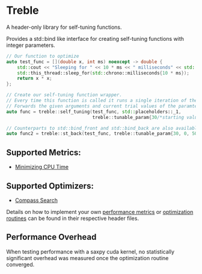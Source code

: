 # Treble
A header-only library for self-tuning functions.

Provides a std::bind like interface for creating self-tuning functions with integer parameters.

```cpp
// Our function to optimize
auto test_func = [](double x, int ms) noexcept -> double {
    std::cout << "Sleeping for " << 10 * ms << " milliseconds" << std::endl;
    std::this_thread::sleep_for(std::chrono::milliseconds{10 * ms});
    return x * x;
};

// Create our self-tuning function wrapper.
// Every time this function is called it runs a single iteration of the optimization routine
// Forwards the given arguments and current trial values of the paramters to the wrapped function and propagates the return value (if any).
auto func = treble::self_tuning(test_func, std::placeholders::_1,
                                treble::tunable_param{30/*starting value*/, 0/*min*/, 50/*max*/, 5/*step size*/});

// Counterparts to std::bind_front and std::bind_back are also available
auto func2 = treble::st_back(test_func, treble::tunable_param{30, 0, 50, 5});
```

## Supported Metrics:
- [Minimizing CPU Time](include/treble/probes/scoped_timer.hpp)

## Supported Optimizers:
- [Compass Search](include/treble/optimizers/compass_search.hpp)

Details on how to implement your own [performance metrics](include/treble/probes/probes.hpp) or [optimization routines](include/treble/optimziers/optimizers.hpp) can be found in their respective header files.

## Performance Overhead
When testing performance with a saxpy cuda kernel, no statistically significant overhead was measured once the optimization routine converged.
